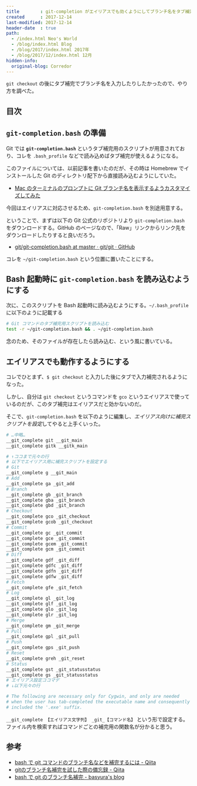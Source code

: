 ```yaml
---
title        : git-completion がエイリアスでも効くようにしてブランチ名をタブ補完する
created      : 2017-12-14
last-modified: 2017-12-14
header-date  : true
path:
  - /index.html Neo's World
  - /blog/index.html Blog
  - /blog/2017/index.html 2017年
  - /blog/2017/12/index.html 12月
hidden-info:
  original-blog: Corredor
---
```


`git checkout` の後にタブ補完でブランチ名を入力したりしたかったので、やり方を調べた。

## 目次

## `git-completion.bash` の準備

Git では **`git-completion.bash`** というタブ補完用のスクリプトが用意されており、コレを `.bash_profile` などで読み込めばタブ補完が使えるようになる。

このファイルについては、以前記事を書いたのだが、その時は Homebrew でインストールした Git のディレクトリ配下から直接読み込むようにしていた。

- [Mac のターミナルのプロンプトに Git ブランチ名を表示するようカスタマイズしてみた](/blog/2017/04/14-01.html)

今回はエイリアスに対応させるため、`git-completion.bash` を別途用意する。

ということで、まずは以下の Git 公式のリポジトリより `git-completion.bash` をダウンロードする。GitHub のページなので、「Raw」リンクからリンク先をダウンロードしたりすると良いだろう。

- [git/git-completion.bash at master · git/git · GitHub](https://github.com/git/git/blob/master/contrib/completion/git-completion.bash)

コレを `~/git-completion.bash` という位置に置いたことにする。

## Bash 起動時に `git-completion.bash` を読み込むようにする

次に、このスクリプトを Bash 起動時に読み込むようにする。`~/.bash_profile` に以下のように記載する

```bash
# Git コマンドのタブ補完用スクリプトを読み込む
test -r ~/git-completion.bash && . ~/git-completion.bash
```

念のため、そのファイルが存在したら読み込む、という風に書いている。

## エイリアスでも動作するようにする

コレでひとまず、`$ git checkout` と入力した後にタブで入力補完されるようになった。

しかし、自分は `git checkout` というコマンドを `gco` というエイリアスで使っているのだが、このタブ補完はエイリアスだと効かないのだ。

そこで、`git-completion.bash` を以下のように編集し、*エイリアス向けに補完スクリプトを設定*してやると上手くいった。

```bash
# …中略…
__git_complete git __git_main
__git_complete gitk __gitk_main

# ↑ココまで元々の行
# 以下でエイリアス用に補完スクリプトを設定する
# Git
__git_complete g __git_main
# Add
__git_complete ga _git_add
# Branch
__git_complete gb _git_branch
__git_complete gba _git_branch
__git_complete gbd _git_branch
# Checkout
__git_complete gco _git_checkout
__git_complete gcob _git_checkout
# Commit
__git_complete gc _git_commit
__git_complete gce _git_commit
__git_complete gcem _git_commit
__git_complete gcm _git_commit
# Diff
__git_complete gdf _git_diff
__git_complete gdfc _git_diff
__git_complete gdfn _git_diff
__git_complete gdfw _git_diff
# Fetch
__git_complete gfe _git_fetch
# Log
__git_complete gl _git_log
__git_complete glf _git_log
__git_complete glo _git_log
__git_complete glr _git_log
# Merge
__git_complete gm _git_merge
# Pull
__git_complete gpl _git_pull
# Push
__git_complete gps _git_push
# Reset
__git_complete greh _git_reset
# Status
__git_complete gst _git_statusstatus
__git_complete gs _git_statusstatus
# エイリアス設定ココマデ
# ↓以下元々の行

# The following are necessary only for Cygwin, and only are needed
# when the user has tab-completed the executable name and consequently
# included the '.exe' suffix.
```

`__git_complete 【エイリアス文字列】 _git_【コマンド名】` という形で設定する。ファイル内を検索すればコマンドごとの補完用の関数名が分かると思う。

## 参考

- [bash で git コマンドのブランチ名などを補完するには - Qiita](https://qiita.com/snaka/items/4b0437a32da832d2e0db)
- [gitのブランチ名補完を試した際の備忘録 - Qiita](https://qiita.com/panti310/items/9e266a2913a8558f4679)
- [bash で git のブランチ名補完 - basyura's blog](http://blog.basyura.org/entry/2016/04/29/213610)
